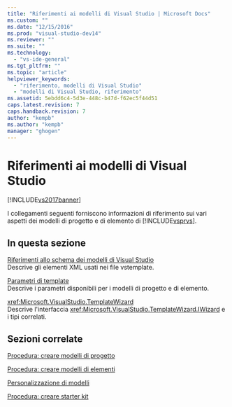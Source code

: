 ```yaml
---
title: "Riferimenti ai modelli di Visual Studio | Microsoft Docs"
ms.custom: ""
ms.date: "12/15/2016"
ms.prod: "visual-studio-dev14"
ms.reviewer: ""
ms.suite: ""
ms.technology: 
  - "vs-ide-general"
ms.tgt_pltfrm: ""
ms.topic: "article"
helpviewer_keywords: 
  - "riferimento, modelli di Visual Studio"
  - "modelli di Visual Studio, riferimento"
ms.assetid: 5ebdd6c4-5d3e-448c-b47d-f62ec5f44d51
caps.latest.revision: 7
caps.handback.revision: 7
author: "kempb"
ms.author: "kempb"
manager: "ghogen"
---
```

# Riferimenti ai modelli di Visual Studio
[!INCLUDE[vs2017banner](../code-quality/includes/vs2017banner.md)]

I collegamenti seguenti forniscono informazioni di riferimento sui vari aspetti dei modelli di progetto e di elemento di [!INCLUDE[vsprvs](../code-quality/includes/vsprvs_md.md)].  
  
## In questa sezione  
 [Riferimenti allo schema dei modelli di Visual Studio](../extensibility/visual-studio-template-schema-reference.md)  
 Descrive gli elementi XML usati nei file vstemplate.  
  
 [Parametri di template](../ide/template-parameters.md)  
 Descrive i parametri disponibili per i modelli di progetto e di elemento.  
  
 <xref:Microsoft.VisualStudio.TemplateWizard>  
 Descrive l'interfaccia <xref:Microsoft.VisualStudio.TemplateWizard.IWizard> e i tipi correlati.  
  
## Sezioni correlate  
 [Procedura: creare modelli di progetto](../ide/how-to-create-project-templates.md)  
  
 [Procedura: creare modelli di elementi](../ide/how-to-create-item-templates.md)  
  
 [Personalizzazione di modelli](../ide/customizing-project-and-item-templates.md)  
  
 [Procedura: creare starter kit](../ide/how-to-create-starter-kits.md)